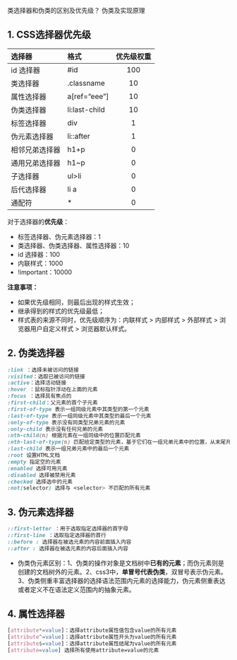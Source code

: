 类选择器和伪类的区别及优先级？
伪类及实现原理

## 1. CSS选择器优先级
| **选择器**     | **格式**      | **优先级权重** |
| :------------- | :------------ | :------------: |
| id 选择器      | #id           |      100       |
| 类选择器       | .classname    |       10       |
| 属性选择器     | a[ref=“eee”]  |       10       |
| 伪类选择器     | li:last-child |       10       |
| 标签选择器     | div           |       1        |
| 伪元素选择器   | li::after     |       1        |
| 相邻兄弟选择器 | h1+p          |       0        |
| 通用兄弟选择器 | h1~p          |       0        |
| 子选择器       | ul>li         |       0        |
| 后代选择器     | li a          |       0        |
| 通配符         | \*            |       0        |

对于选择器的**优先级**：
- 标签选择器、伪元素选择器：1
- 类选择器、伪类选择器、属性选择器：10
- id 选择器：100
- 内联样式：1000
- !important：10000  

**注意事项：**
- 如果优先级相同，则最后出现的样式生效；
- 继承得到的样式的优先级最低；
- 样式表的来源不同时，优先级顺序为：内联样式 > 内部样式 > 外部样式 > 浏览器用户自定义样式 > 浏览器默认样式。



## 2. 伪类选择器
```css
:link ：选择未被访问的链接
:visited：选取已被访问的链接
:active：选择活动链接
:hover ：鼠标指针浮动在上面的元素
:focus ：选择具有焦点的
:first-child：父元素的首个子元素
:first-of-type 表示一组同级元素中其类型的第一个元素
:last-of-type 表示一组同级元素中其类型的最后一个元素
:only-of-type 表示没有同类型兄弟元素的元素
:only-child 表示没有任何兄弟的元素
:nth-child(n) 根据元素在一组同级中的位置匹配元素
:nth-last-of-type(n) 匹配给定类型的元素，基于它们在一组兄弟元素中的位置，从末尾开始计数
:last-child 表示一组兄弟元素中的最后一个元素
:root 设置HTML文档
:empty 指定空的元素
:enabled 选择可用元素
:disabled 选择被禁用元素
:checked 选择选中的元素
:not(selector) 选择与 <selector> 不匹配的所有元素
```


## 3. 伪元素选择器
```css
::first-letter ：用于选取指定选择器的首字母
::first-line ：选取指定选择器的首行
::before : 选择器在被选元素的内容前面插入内容
::after : 选择器在被选元素的内容后面插入内容
```
- 伪类伪元素区别：1、伪类的操作对象是文档树中**已有的元素**；而伪元素则是创建的文档树外的元素。2、css3中，**单冒号代表伪类**，双冒号表示伪元素。3、伪类侧重丰富选择器的选择语法范围内元素的选择能力，伪元素侧重表达或者定义不在语法定义范围内的抽象元素。

## 4. 属性选择器
```css
[attribute*=value]：选择attribute属性值包含value的所有元素
[attribute^=value]：选择attribute属性开头为value的所有元素
[attribute$=value]：选择attribute属性结尾为value的所有元素
[attribute=value] 选择所有使用attribute=value的元素
```
